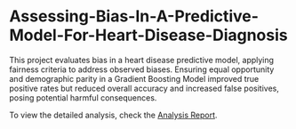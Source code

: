 # Assessing-Bias-In-A-Predictive-Model-For-Heart-Disease-Diagnosis
This project evaluates bias in a heart disease predictive model, applying fairness criteria to address observed biases. Ensuring equal opportunity and demographic parity in a Gradient Boosting Model improved true positive rates but reduced overall accuracy and increased false positives, posing potential harmful consequences. 

To view the detailed analysis, check the [Analysis Report](Report_on_Bias_Evaluation.pdf).
